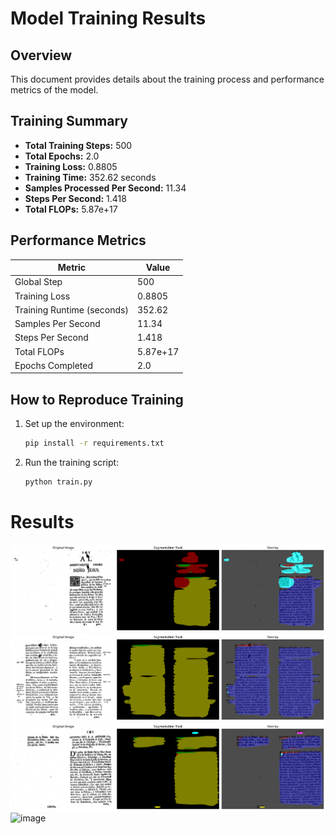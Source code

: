# Model Training Results

## Overview
This document provides details about the training process and performance metrics of the model.

## Training Summary
- **Total Training Steps:** 500
- **Total Epochs:** 2.0
- **Training Loss:** 0.8805
- **Training Time:** 352.62 seconds
- **Samples Processed Per Second:** 11.34
- **Steps Per Second:** 1.418
- **Total FLOPs:** 5.87e+17

## Performance Metrics
| Metric                        | Value                |
|-------------------------------|----------------------|
| Global Step                   | 500                  |
| Training Loss                 | 0.8805               |
| Training Runtime (seconds)     | 352.62               |
| Samples Per Second            | 11.34                |
| Steps Per Second              | 1.418                |
| Total FLOPs                   | 5.87e+17             |
| Epochs Completed              | 2.0                  |


## How to Reproduce Training
1. Set up the environment:
   ```bash
   pip install -r requirements.txt
   ```
2. Run the training script:
   ```bash
   python train.py 
   ```


# Results
![alt text](https://raw.githubusercontent.com/nevernever69/DiT-Layout_Detection/refs/heads/main/results/1.png)
![alt text](https://github.com/nevernever69/DiT-Layout_Detection/blob/main/results/2.png?raw=true)
![alt text](https://github.com/nevernever69/DiT-Layout_Detection/blob/main/results/3.png?raw=true)
![image](https://github.com/user-attachments/assets/b6f998b5-2564-4624-967b-ec70169b37f1)

